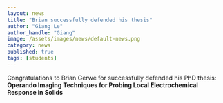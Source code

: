 ```yaml
---
layout: news
title: "Brian successfully defended his thesis"
author: "Giang Le"
author_handle: "Giang"
image: /assets/images/news/default-news.png
category: news
published: true
tags: [students]
---
```

Congratulations to Brian Gerwe for successfully defended his PhD thesis: <b>Operando Imaging Techniques for Probing Local
 Electrochemical Response in Solids </b>

